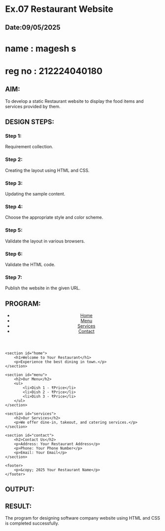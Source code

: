 # Ex.07 Restaurant Website
## Date:09/05/2025
# name : magesh s
# reg no : 212224040180

## AIM:
To develop a static Restaurant website to display the food items and services provided by them.

## DESIGN STEPS:

### Step 1:
Requirement collection.

### Step 2:
Creating the layout using HTML and CSS.

### Step 3:
Updating the sample content.

### Step 4:
Choose the appropriate style and color scheme.

### Step 5:
Validate the layout in various browsers.

### Step 6:
Validate the HTML code.

### Step 7:
Publish the website in the given URL.

## PROGRAM:
<!DOCTYPE html>
<html lang="en">
<head>
    <meta charset="UTF-8">
    <meta name="viewport" content="width=device-width, initial-scale=1.0">
    <title>Your Restaurant Name</title>
    <link rel="stylesheet" href="styles.css">
</head>
<body>
    <header>
        <nav>
            <ul>
                <li><a href="#home">Home</a></li>
                <li><a href="#menu">Menu</a></li>
                <li><a href="#services">Services</a></li>
                <li><a href="#contact">Contact</a></li>
            </ul>
        </nav>
    </header>

    <section id="home">
        <h1>Welcome to Your Restaurant</h1>
        <p>Experience the best dining in town.</p>
    </section>

    <section id="menu">
        <h2>Our Menu</h2>
        <ul>
            <li>Dish 1 - ₹Price</li>
            <li>Dish 2 - ₹Price</li>
            <li>Dish 3 - ₹Price</li>
        </ul>
    </section>

    <section id="services">
        <h2>Our Services</h2>
        <p>We offer dine-in, takeout, and catering services.</p>
    </section>

    <section id="contact">
        <h2>Contact Us</h2>
        <p>Address: Your Restaurant Address</p>
        <p>Phone: Your Phone Number</p>
        <p>Email: Your Email</p>
    </section>

    <footer>
        <p>&copy; 2025 Your Restaurant Name</p>
    </footer>
</body>
</html>


## OUTPUT:


## RESULT:
The program for designing software company website using HTML and CSS is completed successfully.
